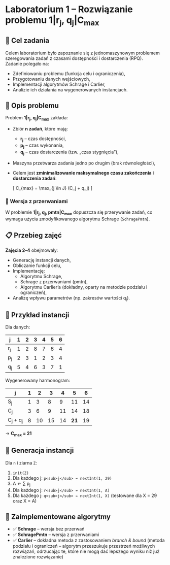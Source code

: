 # Laboratorium 1 – Rozwiązanie problemu 1|r<sub>j</sub>, q<sub>j</sub>|C<sub>max</sub>

## 🎯 Cel zadania

Celem laboratorium było zapoznanie się z jednomaszynowym problemem szeregowania zadań z czasami dostępności i dostarczenia (RPQ).  
Zadanie polegało na:
- Zdefiniowaniu problemu (funkcja celu i ograniczenia),
- Przygotowaniu danych wejściowych,
- Implementacji algorytmów Schrage i Carlier,
- Analizie ich działania na wygenerowanych instancjach.

## 🧠 Opis problemu

Problem **1|r<sub>j</sub>, q<sub>j</sub>|C<sub>max</sub>** zakłada:
- Zbiór **n zadań**, które mają:
  - **r<sub>j</sub>** – czas dostępności,
  - **p<sub>j</sub>** – czas wykonania,
  - **q<sub>j</sub>** – czas dostarczenia (tzw. „czas stygnięcia”),
- Maszyna przetwarza zadania jedno po drugim (brak równoległości),
- Celem jest **zminimalizowanie maksymalnego czasu zakończenia i dostarczenia zadań**:
  
  \[
  C_{max} = \max_{j \in J} (C_j + q_j)
  \]

### 📍 Wersja z przerwaniami

W problemie **1|r<sub>j</sub>, q<sub>j</sub>, pmtn|C<sub>max</sub>** dopuszcza się przerywanie zadań, co wymaga użycia zmodyfikowanego algorytmu Schrage (`SchragePmtn`).

## 📋 Przebieg zajęć

**Zajęcia 2–4** obejmowały:
- Generację instancji danych,
- Obliczanie funkcji celu,
- Implementację:
  - Algorytmu Schrage,
  - Schrage z przerwaniami (pmtn),
  - Algorytmu Carlier’a (dokładny, oparty na metodzie podziału i ograniczeń),
- Analizę wpływu parametrów (np. zakresów wartości q<sub>j</sub>).

## 🧪 Przykład instancji

Dla danych:

| j | 1 | 2 | 3 | 4 | 5 | 6 |
|---|---|---|---|---|---|---|
| r<sub>j</sub> | 1 | 2 | 8 | 7 | 6 | 4 |
| p<sub>j</sub> | 2 | 3 | 1 | 2 | 3 | 4 |
| q<sub>j</sub> | 5 | 4 | 6 | 3 | 7 | 1 |

Wygenerowany harmonogram:

| j | 1 | 2 | 3 | 4 | 5 | 6 |
|---|---|---|---|---|---|---|
| S<sub>j</sub> | 1 | 3 | 8 | 9 | 11 | 14 |
| C<sub>j</sub> | 3 | 6 | 9 | 11 | 14 | 18 |
| C<sub>j</sub> + q<sub>j</sub> | 8 | 10 | 15 | 14 | **21** | 19 |

→ **C<sub>max</sub> = 21**

## 🧬 Generacja instancji

Dla `n` i ziarna `Z`:

1. `init(Z)`
2. Dla każdego j: `p<sub>j</sub> ← nextInt(1, 29)`
3. A ← ∑ p<sub>j</sub>
4. Dla każdego j: `r<sub>j</sub> ← nextInt(1, A)`
5. Dla każdego j: `q<sub>j</sub> ← nextInt(1, X)` (testowane dla X = 29 oraz X = A)

## 🧠 Zaimplementowane algorytmy

- ✅ **Schrage** – wersja bez przerwań
- ✅ **SchragePmtn** – wersja z przerwaniami
- ✅ **Carlier** – dokładna metoda z zastosowaniem *branch & bound* (metoda podziału i ograniczeń – algorytm przeszukuje przestrzeń możliwych rozwiązań, odrzucając te, które nie mogą dać lepszego wyniku niż już znalezione rozwiązanie)